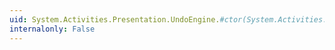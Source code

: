 ```yaml
---
uid: System.Activities.Presentation.UndoEngine.#ctor(System.Activities.Presentation.EditingContext)
internalonly: False
---
```

